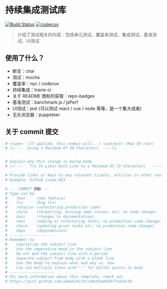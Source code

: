 # 持续集成测试库

[![Build Status](https://travis-ci.org/KokoTa/travis-ci-demo.svg?branch=master)](https://travis-ci.org/KokoTa/travis-ci-demo)
[![codecov](https://codecov.io/gh/KokoTa/travis-ci-demo/branch/master/graph/badge.svg)](https://codecov.io/gh/KokoTa/travis-ci-demo)

> 介绍了测试相关的内容：包括单元测试、覆盖率测试、集成测试、基准测试、UI测试

## 使用了什么？

* 断言：chai
* 测试：mocha
* 覆盖率：nyc / codecov
* 持续集成：travis-ci
* 关于 README 图标的获取：repo-badges
* 基准测试：banchmark.js / jsPerf
* UI测试：jest (可以测试 react / vue / node 等等，是一个集大成者)
* 无头浏览器：puppeteer

## 关于 commit 提交

```bash
# <type>: (If applied, this commit will...) <subject> (Max 50 char)
# |<----  Using a Maximum Of 50 Characters  ---->|


# Explain why this change is being made
# |<----   Try To Limit Each Line to a Maximum Of 72 Characters   ---->|

# Provide links or keys to any relevant tickets, articles or other resources
# Example: Github issue #23

# --- COMMIT END ---
# Type can be
#    feat     (new feature)
#    fix      (bug fix)
#    refactor (refactoring production code)
#    style    (formatting, missing semi colons, etc; no code change)
#    docs     (changes to documentation)
#    test     (adding or refactoring tests; no production code change)
#    chore    (updating grunt tasks etc; no production code change)
#    deps     (dependencies)
# --------------------
# Remember to
#    Capitalize the subject line
#    Use the imperative mood in the subject line
#    Do not end the subject line with a period
#    Separate subject from body with a blank line
#    Use the body to explain what and why vs. how
#    Can use multiple lines with "-" for bullet points in body
# --------------------
# For more information about this template, check out
# https://gist.github.com/adeekshith/cd4c95a064977cdc6c50
```
